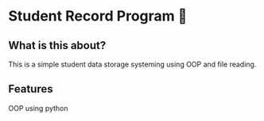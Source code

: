 
# Student Record Program 📔
## What is this about?
This is a simple student data storage systeming using OOP and file reading.

## Features
OOP using python
